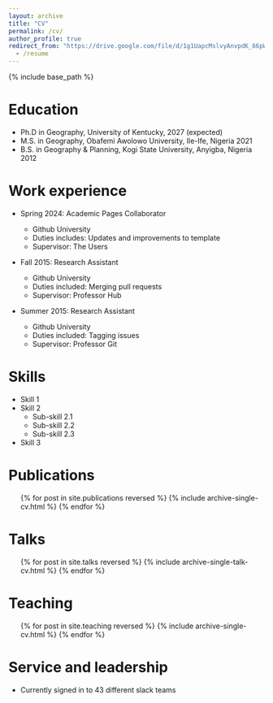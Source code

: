 ```yaml
---
layout: archive
title: "CV"
permalink: /cv/
author_profile: true
redirect_from: "https://drive.google.com/file/d/1g1UapcMslvyAnvpdK_66pWmbFVxzDoo9/view?usp=sharing"
  - /resume
---
```


{% include base_path %}

Education
======
* Ph.D in Geography, University of Kentucky, 2027 (expected)
* M.S. in Geography, Obafemi Awolowo University, Ile-Ife, Nigeria 2021
* B.S. in Geography & Planning, Kogi State University, Anyigba, Nigeria 2012

Work experience
======
* Spring 2024: Academic Pages Collaborator
  * Github University
  * Duties includes: Updates and improvements to template
  * Supervisor: The Users

* Fall 2015: Research Assistant
  * Github University
  * Duties included: Merging pull requests
  * Supervisor: Professor Hub

* Summer 2015: Research Assistant
  * Github University
  * Duties included: Tagging issues
  * Supervisor: Professor Git
  
Skills
======
* Skill 1
* Skill 2
  * Sub-skill 2.1
  * Sub-skill 2.2
  * Sub-skill 2.3
* Skill 3

Publications
======
  <ul>{% for post in site.publications reversed %}
    {% include archive-single-cv.html %}
  {% endfor %}</ul>
  
Talks
======
  <ul>{% for post in site.talks reversed %}
    {% include archive-single-talk-cv.html  %}
  {% endfor %}</ul>
  
Teaching
======
  <ul>{% for post in site.teaching reversed %}
    {% include archive-single-cv.html %}
  {% endfor %}</ul>
  
Service and leadership
======
* Currently signed in to 43 different slack teams
